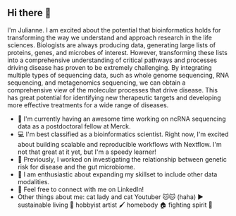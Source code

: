 ## Hi there 👋

I'm Julianne. I am excited about the potential that bioinformatics holds for transforming the way we
understand and approach research in the life sciences. Biologists are always producing data, generating
large lists of proteins, genes, and microbes of interest. However, transforming these lists into a
comprehensive understanding of critical pathways and processes driving disease has proven to be
extremely challenging. By integrating multiple types of sequencing data, such as whole genome
sequencing, RNA sequencing, and metagenomics sequencing, we can obtain a comprehensive view of the
molecular processes that drive disease. This has great potential for identifying new therapeutic targets and
developing more effective treatments for a wide range of diseases.

- 🔭 I'm currently having an awesome time working on ncRNA sequencing data as a postdoctoral fellow at Merck.
- 💻 I'm best classified as a bioinformatics scientist. Right now, I'm excited about building scalable and reproducible workflows with Nextflow. I'm not that great at it yet, but I'm a speedy learner! 
- 💩 Previously, I worked on investigating the relationship between genetic risk for disease and the gut microbiome.
- 🌱 I am enthusiastic about expanding my skillset to include other data modalities.
- 👯 Feel free to connect with me on LinkedIn!
- Other things about me: cat lady and cat Youtuber 🐱🐱 (haha) ▶️ sustainable living 🍃 hobbyist artist 🖌️ homebody 🏠 fighting spirit 💪


